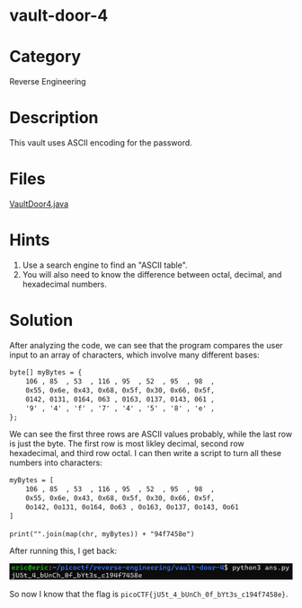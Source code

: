# vault-door-4
# Category
Reverse Engineering
# Description
This vault uses ASCII encoding for the password.
# Files
[VaultDoor4.java](VaultDoor4.java)
# Hints
1. Use a search engine to find an "ASCII table".
2. You will also need to know the difference between octal, decimal, and hexadecimal numbers.
# Solution
After analyzing the code, we can see that the program compares the user input to an array of characters, which involve many different bases:

```
byte[] myBytes = {
    106 , 85  , 53  , 116 , 95  , 52  , 95  , 98  ,
    0x55, 0x6e, 0x43, 0x68, 0x5f, 0x30, 0x66, 0x5f,
    0142, 0131, 0164, 063 , 0163, 0137, 0143, 061 ,
    '9' , '4' , 'f' , '7' , '4' , '5' , '8' , 'e' ,
};
```

We can see the first three rows are ASCII values probably, while the last row is just the byte. The first row is most likley decimal, second row hexadecimal, and third row octal. I can then write a script to turn all these numbers into characters:

```
myBytes = [
    106 , 85  , 53  , 116 , 95  , 52  , 95  , 98  ,
    0x55, 0x6e, 0x43, 0x68, 0x5f, 0x30, 0x66, 0x5f,
    0o142, 0o131, 0o164, 0o63 , 0o163, 0o137, 0o143, 0o61
]

print("".join(map(chr, myBytes)) + "94f7458e")
```

After running this, I get back:

![alt text](image.png)

So now I know that the flag is `picoCTF{jU5t_4_bUnCh_0f_bYt3s_c194f7458e}`.